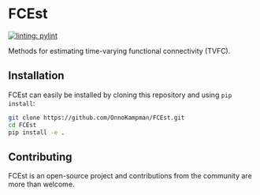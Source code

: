 # FCEst

[![linting: pylint](https://img.shields.io/badge/linting-pylint-yellowgreen)](https://github.com/pylint-dev/pylint)

Methods for estimating time-varying functional connectivity (TVFC).

## Installation

FCEst can easily be installed by cloning this repository and using `pip install`:

```zsh
git clone https://github.com/OnnoKampman/FCEst.git
cd FCEst
pip install -e .
```

## Contributing

FCEst is an open-source project and contributions from the community are more than welcome.

